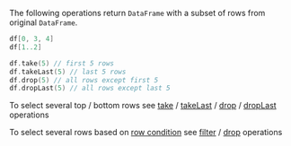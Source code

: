 [//]: # (title: Slice)

<!---IMPORT org.jetbrains.kotlinx.dataframe.samples.api.Access-->

The following operations return `DataFrame` with a subset of rows from original `DataFrame`.

<!---FUN getSeveralRows-->

```kotlin
df[0, 3, 4]
df[1..2]

df.take(5) // first 5 rows
df.takeLast(5) // last 5 rows
df.drop(5) // all rows except first 5
df.dropLast(5) // all rows except last 5
```

<!---END-->

To select several top / bottom rows see [take](take.md) / [takeLast](takeLast.md) / [drop](drop.md) / [dropLast](dropLast.md) operations

To select several rows based on [row condition](DataRow.md#row-conditions) see [filter](filter.md) / [drop](drop.md) operations
